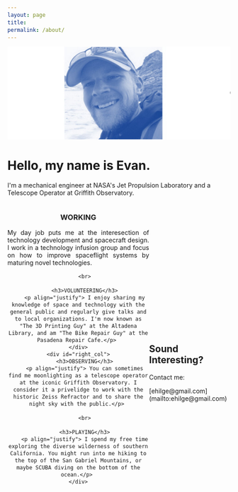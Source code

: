 ```yaml
---
layout: page
title: 
permalink: /about/
---
```


<center>

<img src="images/EvanBlue.jpg">
</center>

# Hello, my name is Evan.
I'm a mechanical engineer at NASA's Jet Propulsion Laboratory and a Telescope Operator at Griffith Observatory.

<center>
<style type="text/css">
#wrap {
   width:740px;
   margin:0 auto;
}
#left_col {
   float:left;
   width:320px;
}
#right_col {
   float:right;
   width:320px;
}
</style>

<div id="wrap">
    <div id="left_col">
        <h3>WORKING</h3>
		<p align="justify"> My day job puts me at the interesection of technology development and spacecraft design. I work in a technology infusion group and focus on how to improve spaceflight systems by maturing novel technologies.</p> 
		
		<br>
		
		<h3>VOLUNTEERING</h3>
		<p align="justify"> I enjoy sharing my knowledge of space and technology with the general public and regularly give talks and to local organizations. I'm now known as "The 3D Printing Guy" at the Altadena Library, and am "The Bike Repair Guy" at the Pasadena Repair Cafe.</p> 
    </div>
    <div id="right_col">
        <h3>OBSERVING</h3>
		<p align="justify"> You can sometimes find me moonlighting as a telescope operator at the iconic Griffith Observatory. I consider it a privelidge to work with the historic Zeiss Refractor and to share the night sky with the public.</p> 
		
		<br>
		
		<h3>PLAYING</h3>
		<p align="justify"> I spend my free time exploring the diverse wilderness of southern California. You might run into me hiking to the top of the San Gabriel Mountains, or maybe SCUBA diving on the bottom of the ocean.</p> 
    </div>
</div>

</center>


<br>
<br>
<br>
<br>
<br>
<br>
<br>
<br>
<br>
<br>
<br>
<br>
<br>
<br>
<br>
<br>
<br>



<h2 align="left"> Sound Interesting? </h2>
<p align="left">Contact me:</p>
[ehilge@gmail.com](mailto:ehilge@gmail.com)
